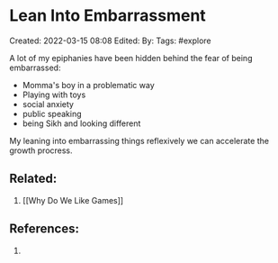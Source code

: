 # Lean Into Embarrassment
Created: 2022-03-15 08:08
Edited: 
By: 
Tags: #explore 

A lot of my epiphanies have been hidden behind the fear of being embarrassed:

- Momma's boy in a problematic way
- Playing with toys
- social anxiety
- public speaking
- being Sikh and looking different

My leaning into embarrassing things reflexively we can accelerate the growth procress.

## Related:
1. [[Why Do We Like Games]]

## References:
1. 